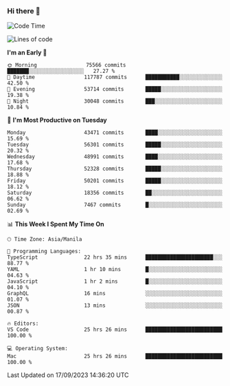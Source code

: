 ### Hi there 👋

<!--START_SECTION:waka-->
![Code Time](http://img.shields.io/badge/Code%20Time-4%2C336%20hrs%2049%20mins-blue)

![Lines of code](https://img.shields.io/badge/From%20Hello%20World%20I%27ve%20Written-107.3%20million%20lines%20of%20code-blue)

**I'm an Early 🐤** 

```text
🌞 Morning                75566 commits       ███████░░░░░░░░░░░░░░░░░░   27.27 % 
🌆 Daytime                117787 commits      ███████████░░░░░░░░░░░░░░   42.50 % 
🌃 Evening                53714 commits       █████░░░░░░░░░░░░░░░░░░░░   19.38 % 
🌙 Night                  30048 commits       ███░░░░░░░░░░░░░░░░░░░░░░   10.84 % 
```
📅 **I'm Most Productive on Tuesday** 

```text
Monday                   43471 commits       ████░░░░░░░░░░░░░░░░░░░░░   15.69 % 
Tuesday                  56301 commits       █████░░░░░░░░░░░░░░░░░░░░   20.32 % 
Wednesday                48991 commits       ████░░░░░░░░░░░░░░░░░░░░░   17.68 % 
Thursday                 52328 commits       █████░░░░░░░░░░░░░░░░░░░░   18.88 % 
Friday                   50201 commits       █████░░░░░░░░░░░░░░░░░░░░   18.12 % 
Saturday                 18356 commits       ██░░░░░░░░░░░░░░░░░░░░░░░   06.62 % 
Sunday                   7467 commits        █░░░░░░░░░░░░░░░░░░░░░░░░   02.69 % 
```


📊 **This Week I Spent My Time On** 

```text
🕑︎ Time Zone: Asia/Manila

💬 Programming Languages: 
TypeScript               22 hrs 35 mins      ██████████████████████░░░   88.77 % 
YAML                     1 hr 10 mins        █░░░░░░░░░░░░░░░░░░░░░░░░   04.63 % 
JavaScript               1 hr 2 mins         █░░░░░░░░░░░░░░░░░░░░░░░░   04.10 % 
GraphQL                  16 mins             ░░░░░░░░░░░░░░░░░░░░░░░░░   01.07 % 
JSON                     13 mins             ░░░░░░░░░░░░░░░░░░░░░░░░░   00.87 % 

🔥 Editors: 
VS Code                  25 hrs 26 mins      █████████████████████████   100.00 % 

💻 Operating System: 
Mac                      25 hrs 26 mins      █████████████████████████   100.00 % 
```


 Last Updated on 17/09/2023 14:36:20 UTC
<!--END_SECTION:waka-->


<!--
**rad182/rad182** is a ✨ _special_ ✨ repository because its `README.md` (this file) appears on your GitHub profile.

Here are some ideas to get you started:

- 🔭 I’m currently working on ...
- 🌱 I’m currently learning ...
- 👯 I’m looking to collaborate on ...
- 🤔 I’m looking for help with ...
- 💬 Ask me about ...
- 📫 How to reach me: ...
- 😄 Pronouns: ...
- ⚡ Fun fact: ...
-->
